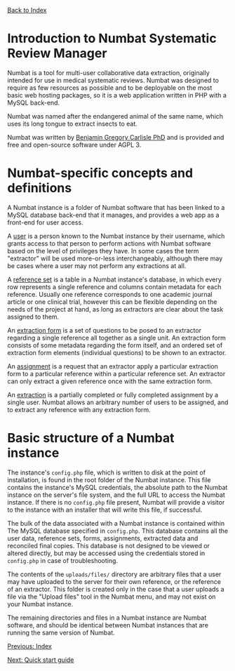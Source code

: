 [Back to Index](README.md)

# Introduction to Numbat Systematic Review Manager

Numbat is a tool for multi-user collaborative data extraction,
originally intended for use in medical systematic reviews. Numbat was
designed to require as few resources as possible and to be deployable
on the most basic web hosting packages, so it is a web application
written in PHP with a MySQL back-end.

Numbat was named after the endangered animal of the same name, which
uses its long tongue to extract insects to eat.

Numbat was written by [Benjamin Gregory Carlisle
PhD](https://bgcarlisle.com) and is provided and free and open-source
software under AGPL 3.

# Numbat-specific concepts and definitions

A Numbat instance is a folder of Numbat software that has been linked
to a MySQL database back-end that it manages, and provides a web app
as a front-end for user access.

A [user](users.md) is a person known to the Numbat instance by their
username, which grants access to that person to perform actions with
Numbat software based on the level of privileges they have. In some
cases the term "extractor" will be used more-or-less interchangeably,
although there may be cases where a user may not perform any
extractions at all.

A [reference set](references.md) is a table in a Numbat instance's
database, in which every row represents a single reference and columns
contain metadata for each reference. Usually one reference corresponds
to one academic journal article or one clinical trial, however this
can be flexible depending on the needs of the project at hand, as long
as extractors are clear about the task assigned to them.

An [extraction form](forms.md) is a set of questions to be posed to an
extractor regarding a single reference all together as a single
unit. An extraction form consists of some metadata regarding the form
itself, and an ordered set of extraction form elements (individual
questions) to be shown to an extractor.

An [assignment](assignments.md) is a request that an extractor apply a
particular extraction form to a particular reference within a
particular reference set. An extractor can only extract a given
reference once with the same extraction form.

An [extraction](extractions.md) is a partially completed or fully
completed assignment by a single user. Numbat allows an arbitrary
number of users to be assigned, and to extract any reference with any
extraction form.

# Basic structure of a Numbat instance

The instance's `config.php` file, which is written to disk at the
point of installation, is found in the root folder of the Numbat
instance. This file contains the instance's MySQL credentials, the
absolute path to the Numbat instance on the server's file system, and
the full URL to access the Numbat instance. If there is no
`config.php` file present, Numbat will provide a visitor to the
instance with an installer that will write this file, if successful.

The bulk of the data associated with a Numbat instance is contained
within The MySQL database specified in `config.php`. This database
contains all the user data, reference sets, forms, assignments,
extracted data and reconciled final copies. This database is not
designed to be viewed or altered directly, but may be accessed using
the credentials stored in `config.php` in case of troubleshooting.

The contents of the `uploads/files/` directory are arbitrary files
that a user may have uploaded to the server for their own reference,
or the reference of an extractor. This folder is created only in the
case that a user uploads a file via the "Upload files" tool in the
Numbat menu, and may not exist on your Numbat instance.

The remaining directories and files in a Numbat instance are Numbat
software, and should be identical between Numbat instances that are
running the same version of Numbat.

[Previous: Index](README.md)

[Next: Quick start guide](quick-start.md)
